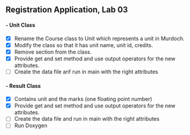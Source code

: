 ## Registration Application, Lab 03

#### - Unit Class
- [x] Rename the Course class to Unit which represents a unit in Murdoch.
- [x] Modify the class so that it has unit name, unit id, credits.
- [x] Remove section from the class.
- [x] Provide get and set method and use output operators for the new attributes.
- [ ] Create the data file anf run in main with the right attributes

#### - Result Class
- [x] Contains unit and the marks (one floating point number)
- [x] Provide get and set method and use output operators for the new attributes.
- [ ] Create the data file and run in main with the right attributes
- [ ] Run Doxygen